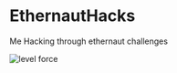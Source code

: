 # EthernautHacks

Me Hacking through ethernaut challenges

![level force](https://user-images.githubusercontent.com/88236255/212560120-5241ce26-5310-44fc-9f1c-41bfa4113b23.jpg)
